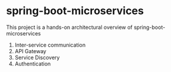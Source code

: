 # spring-boot-microservices
This project is a hands-on architectural overview of spring-boot-microservices

1. Inter-service communication
2. API Gateway
3. Service Discovery
4. Authentication
